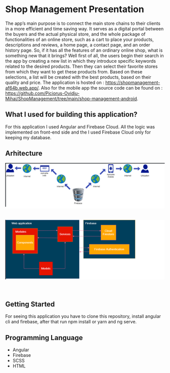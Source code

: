 # Shop Management Presentation
The app’s main purpose is to connect the main store chains to their clients in a more efficient and time saving way. It serves as a digital portal between the buyers and the actual physical store, and the whole package of functionalities of an online store, such as a cart to place your products, descriptions and reviews, a home page, a contact page, and an order history page.
So, if it has all the features of an ordinary online shop, what is something new that it brings? Well first of all, the users begin their search in the app by creating a new list in which they introduce specific keywords related to the desired products. Then they can select their favorite stores from which they want to get these products from. Based on these selections, a list will be created with the best products, based on their quality and price. 
The application is hosted on : https://shopmanagement-af64b.web.app/.
Also for the mobile app the source code can be found on : https://github.com/Piciorus-Ovidiu-Mihai/ShopManagement/tree/main/shop-management-android.
## What I used for building this application?
For this application I used Angular and Firebase Cloud. All the logic was implemented on front-end side and the I used Firebase Cloud only for keeping my database.

## Arhitecture
![alt text](https://github.com/Piciorus-Ovidiu-Mihai/Photos/blob/master/shop1.png)<br/><br/><br/>
![alt text](https://github.com/Piciorus-Ovidiu-Mihai/Photos/blob/master/shop2.png)<br/><br/><br/>

## Getting Started
For seeing this application you have to clone this repository, install angular cli and firebase, after that run npm install or yarn and ng serve.

## Programming Language
* Angular
* Firebase
* SCSS
* HTML
